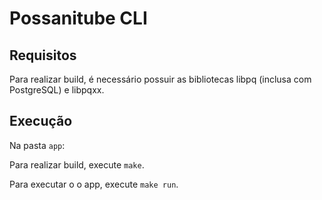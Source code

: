 # Possanitube CLI

## Requisitos

Para realizar build, é necessário possuir as bibliotecas libpq (inclusa com PostgreSQL) e libpqxx.

## Execução

Na pasta `app`:

Para realizar build, execute `make`.

Para executar o o app, execute `make run`.
